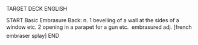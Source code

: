 TARGET DECK
ENGLISH

START
Basic
Embrasure
Back: n. 1 bevelling of a wall at the sides of a window etc. 2 opening in a parapet for a gun etc.  embrasured adj. [french embraser splay]
END
